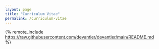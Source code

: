 ```yaml
---
layout: page
title: "Curriculum Vitae"
permalink: /curriculum-vitae
---
```


{% remote_include https://raw.githubusercontent.com/devantler/devantler/main/README.md %}
